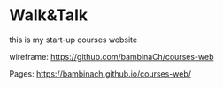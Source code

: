 # Walk&Talk
this is my start-up courses website 


wireframe: https://github.com/bambinaCh/courses-web

Pages: https://bambinach.github.io/courses-web/
